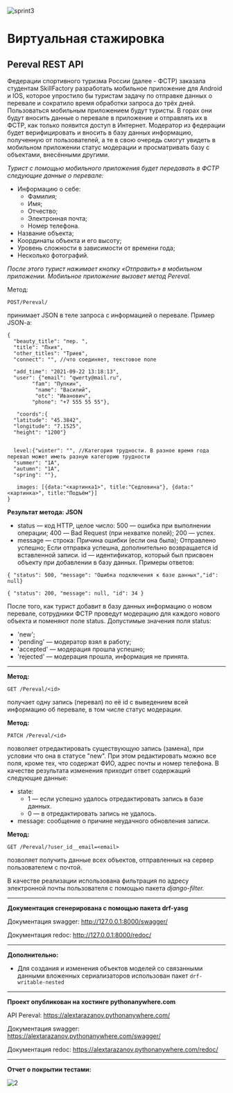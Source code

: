 ![sprint3](https://github.com/AlexanderTarazanov/Internship_pereval/assets/17230586/7720909e-1ce2-47a9-9016-899cb0ae5403)
# Виртуальная стажировка
## Pereval REST API ##
Федерации спортивного туризма России (далее - ФСТР) заказала студентам SkillFactory разработать мобильное приложение для Android и IOS, которое упростило бы туристам задачу по отправке данных о перевале и сократило время обработки запроса до трёх дней.
Пользоваться мобильным приложением будут туристы. В горах они будут вносить данные о перевале в приложение и отправлять их в ФСТР, как только появится доступ в Интернет.
Модератор из федерации будет верифицировать и вносить в базу данных информацию, полученную от пользователей, а те в свою очередь смогут увидеть в мобильном приложении статус модерации и просматривать базу с объектами, внесёнными другими.

_Турист с помощью мобильного приложения будет передавать в ФСТР следующие данные о перевале:_
* Информацию о себе:
  * Фамилия;
  * Имя;
  * Отчество;
  * Электронная почта;
  * Номер телефона.
* Название объекта;
* Координаты объекта и его высоту;
* Уровень сложности в зависимости от времени года;
* Несколько фотографий.

_После этого турист нажимает кнопку «Отправить» в мобильном приложении. Мобильное приложение вызовет метод Pereval._

Метод:
```
POST/Pereval/
```
принимает JSON в теле запроса с информацией о перевале. Пример JSON-a:
```
{
  "beauty_title": "пер. ",
  "title": "Пхия",
  "other_titles": "Триев",
  "connect": "", //что соединяет, текстовое поле
 
  "add_time": "2021-09-22 13:18:13",
  "user": {"email": "qwerty@mail.ru", 		
        "fam": "Пупкин",
		 "name": "Василий",
		 "otc": "Иванович",
        "phone": "+7 555 55 55"}, 
 
   "coords":{
  "latitude": "45.3842",
  "longitude": "7.1525",
  "height": "1200"}
 
 
  level:{"winter": "", //Категория трудности. В разное время года перевал может иметь разную категорию трудности
  "summer": "1А",
  "autumn": "1А",
  "spring": ""},
 
   images: [{data:"<картинка1>", title:"Седловина"}, {data:"<картинка>", title:"Подъём"}]
}
```
**Результат метода: JSON**
* status — код HTTP, целое число:
  500 — ошибка при выполнении операции;
  400 — Bad Request (при нехватке полей);
  200 — успех.
* message — строка:
  Причина ошибки (если она была);
  Отправлено успешно;
  Если отправка успешна, дополнительно возвращается id вставленной записи.
  id — идентификатор, который был присвоен объекту при добавлении в базу данных.
Примеры oтветов:
```
{ "status": 500, "message": "Ошибка подключения к базе данных","id": null}
```
```
{ "status": 200, "message": null, "id": 34 }
```
После того, как турист добавит в базу данных информацию о новом перевале, сотрудники ФСТР проведут модерацию для каждого нового объекта и поменяют поле status.
Допустимые значения поля status:
* 'new';
* 'pending' — модератор взял в работу;
* 'accepted' — модерация прошла успешно;
* 'rejected' — модерация прошла, информация не принята.
***
**Метод:**
```
GET /Pereval/<id>
```
получает одну запись (перевал) по её id с выведением всей информацию об перевале, в том числе статус модерации.

**Метод:**
```
PATCH /Pereval/<id>
```
позволяет отредактировать существующую запись (замена), при условии что она в статусе "new". При этом редактировать можно все поля, кроме тех, что содержат ФИО, адрес почты и номер телефона.
В качестве результата изменения приходит ответ содержащий следующие данные:
* state:
  * 1 — если успешно удалось отредактировать запись в базе данных.
  * 0 — в отредактировать запись не удалось.
* message: сообщение о причине неудачного обновления записи.

**Метод:**
```
GET /Pereval/?user_id__email=<email>
```
позволяет получить данные всех объектов, отправленных на сервер пользователем с почтой.

В качестве реализации использована фильтрация по адресу электронной почты пользователя с помощью пакета _django-filter._
***
**Документация сгенерирована с помощью пакета drf-yasg**

Документация swagger: <http://127.0.0.1:8000/swagger/>

Документация redoc: <http://127.0.0.1:8000/redoc/>
***
**Дополнительно:**
* Для создания и изменения объектов моделей со связанными данными вложенных сериализаторов использован пакет ```drf-writable-nested```
***
**Проект опубликован на хостинге pythonanywhere.com**

API Pereval: <https://alextarazanov.pythonanywhere.com/>

Документация swagger: <https://alextarazanov.pythonanywhere.com/swagger/>

Документация redoc: <https://alextarazanov.pythonanywhere.com/redoc/>
***
**Отчет о покрытии тестами:**

![2](https://github.com/AlexanderTarazanov/Internship_pereval/assets/17230586/d850d67e-590d-4fd8-8b95-3808cb1171d9)

